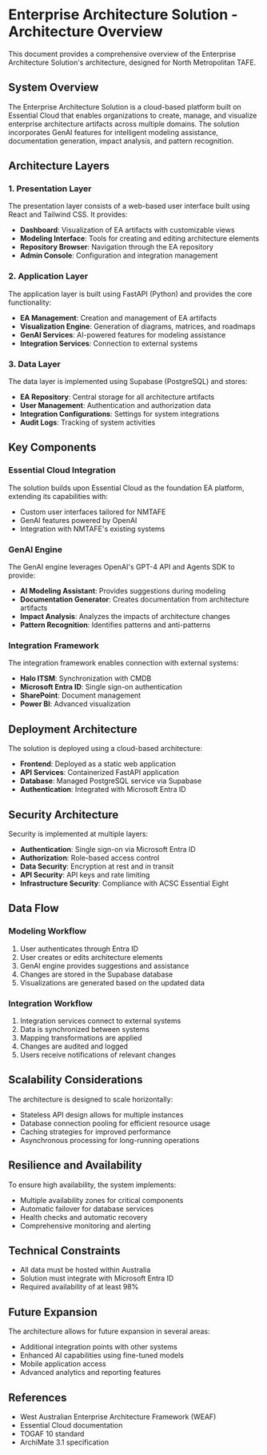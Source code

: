 # Enterprise Architecture Solution - Architecture Overview

This document provides a comprehensive overview of the Enterprise Architecture Solution's architecture, designed for North Metropolitan TAFE.

## System Overview

The Enterprise Architecture Solution is a cloud-based platform built on Essential Cloud that enables organizations to create, manage, and visualize enterprise architecture artifacts across multiple domains. The solution incorporates GenAI features for intelligent modeling assistance, documentation generation, impact analysis, and pattern recognition.

## Architecture Layers

### 1. Presentation Layer

The presentation layer consists of a web-based user interface built using React and Tailwind CSS. It provides:

- **Dashboard**: Visualization of EA artifacts with customizable views
- **Modeling Interface**: Tools for creating and editing architecture elements
- **Repository Browser**: Navigation through the EA repository
- **Admin Console**: Configuration and integration management

### 2. Application Layer

The application layer is built using FastAPI (Python) and provides the core functionality:

- **EA Management**: Creation and management of EA artifacts
- **Visualization Engine**: Generation of diagrams, matrices, and roadmaps
- **GenAI Services**: AI-powered features for modeling assistance
- **Integration Services**: Connection to external systems

### 3. Data Layer

The data layer is implemented using Supabase (PostgreSQL) and stores:

- **EA Repository**: Central storage for all architecture artifacts
- **User Management**: Authentication and authorization data
- **Integration Configurations**: Settings for system integrations
- **Audit Logs**: Tracking of system activities

## Key Components

### Essential Cloud Integration

The solution builds upon Essential Cloud as the foundation EA platform, extending its capabilities with:

- Custom user interfaces tailored for NMTAFE
- GenAI features powered by OpenAI
- Integration with NMTAFE's existing systems

### GenAI Engine

The GenAI engine leverages OpenAI's GPT-4 API and Agents SDK to provide:

- **AI Modeling Assistant**: Provides suggestions during modeling
- **Documentation Generator**: Creates documentation from architecture artifacts
- **Impact Analysis**: Analyzes the impacts of architecture changes
- **Pattern Recognition**: Identifies patterns and anti-patterns

### Integration Framework

The integration framework enables connection with external systems:

- **Halo ITSM**: Synchronization with CMDB
- **Microsoft Entra ID**: Single sign-on authentication
- **SharePoint**: Document management
- **Power BI**: Advanced visualization

## Deployment Architecture

The solution is deployed using a cloud-based architecture:

- **Frontend**: Deployed as a static web application
- **API Services**: Containerized FastAPI application
- **Database**: Managed PostgreSQL service via Supabase
- **Authentication**: Integrated with Microsoft Entra ID

## Security Architecture

Security is implemented at multiple layers:

- **Authentication**: Single sign-on via Microsoft Entra ID
- **Authorization**: Role-based access control
- **Data Security**: Encryption at rest and in transit
- **API Security**: API keys and rate limiting
- **Infrastructure Security**: Compliance with ACSC Essential Eight

## Data Flow

### Modeling Workflow

1. User authenticates through Entra ID
2. User creates or edits architecture elements
3. GenAI engine provides suggestions and assistance
4. Changes are stored in the Supabase database
5. Visualizations are generated based on the updated data

### Integration Workflow

1. Integration services connect to external systems
2. Data is synchronized between systems
3. Mapping transformations are applied
4. Changes are audited and logged
5. Users receive notifications of relevant changes

## Scalability Considerations

The architecture is designed to scale horizontally:

- Stateless API design allows for multiple instances
- Database connection pooling for efficient resource usage
- Caching strategies for improved performance
- Asynchronous processing for long-running operations

## Resilience and Availability

To ensure high availability, the system implements:

- Multiple availability zones for critical components
- Automatic failover for database services
- Health checks and automatic recovery
- Comprehensive monitoring and alerting

## Technical Constraints

- All data must be hosted within Australia
- Solution must integrate with Microsoft Entra ID
- Required availability of at least 98%

## Future Expansion

The architecture allows for future expansion in several areas:

- Additional integration points with other systems
- Enhanced AI capabilities using fine-tuned models
- Mobile application access
- Advanced analytics and reporting features

## References

- West Australian Enterprise Architecture Framework (WEAF)
- Essential Cloud documentation
- TOGAF 10 standard
- ArchiMate 3.1 specification
